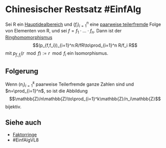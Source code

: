 # Chinesischer Restsatz #EinfAlg 
Sei R ein [Hauptidealbereich](Einf.%20Alg/Definition/Hauptidealbereiche.md) und $(f_i)_{i=1}^n$ eine [paarweise teilerfremde](Einf.%20Alg/Definition/Paarweise%20Teilerfremdheit.md) Folge von Elementen von R, und sei $f=f_1\cdot\dots\cdot f_n$. Dann ist der [Ringhomomorphismus](Einf.%20Alg/Definition/Ringhomomorphismus.md) 
$$(p_{f,f_i})_{i=1}^n:R/fR\to\prod_{i=1}^n R/f_i R$$
mit $p_{f,f_i}(r\mod f):=r\mod f_i$ ein Isomorphismus.
## Folgerung
Wenn $(n_i)_{i=1}^k$ paarweise Teilerfremde ganze Zahlen sind und $n=\prod_{i=1}^n$, so ist die Abbildung
$$\mathbb{Z}/n\mathbb{Z}\to\prod_{i=1}^k\mathbb{Z}/n_i\mathbb{Z}$$
bijektiv.
## Siehe auch
- [Faktorringe](Einf.%20Alg/Definition/Faktorringe.md)
- #EinfAlgVL8 